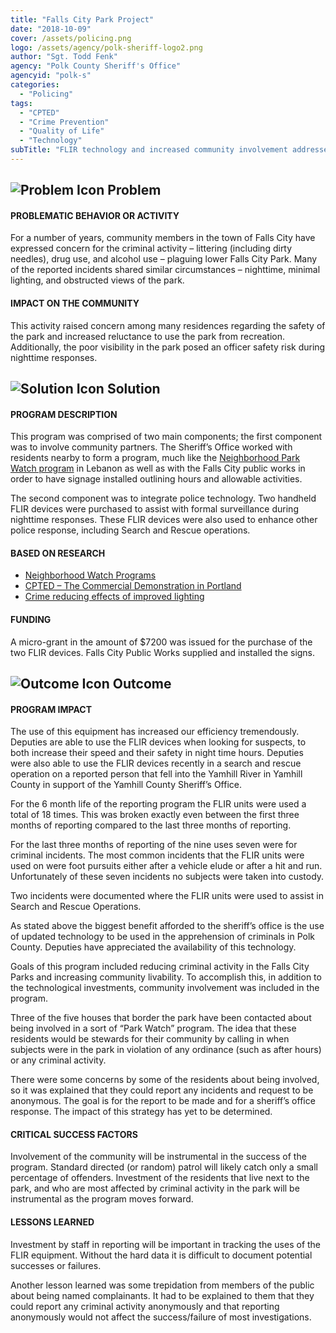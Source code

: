 ```yaml
---
title: "Falls City Park Project"
date: "2018-10-09"
cover: /assets/policing.png
logo: /assets/agency/polk-sheriff-logo2.png
author: "Sgt. Todd Fenk"
agency: "Polk County Sheriff's Office"
agencyid: "polk-s"
categories:
  - "Policing"
tags:
  - "CPTED"
  - "Crime Prevention"
  - "Quality of Life"
  - "Technology"
subTitle: "FLIR technology and increased community involvement addressed a number of livability issues associated with a city park."
---
```


## ![Problem Icon](https://github.com/google/material-design-icons/raw/master/alert/1x_web/ic_error_outline_black_48dp.png "Problem") Problem

#### PROBLEMATIC BEHAVIOR OR ACTIVITY

For a number of years, community members in the town of Falls City have expressed concern for the criminal activity – littering (including dirty needles), drug use, and alcohol use – plaguing lower Falls City Park. Many of the reported incidents shared similar circumstances – nighttime, minimal lighting, and obstructed views of the park.

#### IMPACT ON THE COMMUNITY

This activity raised concern among many residences regarding the safety of the park and increased reluctance to use the park from recreation. Additionally, the poor visibility in the park posed an officer safety risk during nighttime responses.

## ![Solution Icon](https://github.com/google/material-design-icons/raw/master/action/1x_web/ic_lightbulb_outline_black_48dp.png "Solution") Solution

#### PROGRAM DESCRIPTION

This program was comprised of two main components; the first component was to involve community partners. The Sheriff’s Office worked with residents nearby to form a program, much like the [Neighborhood Park Watch program](/neighborhood-park-watch/) in Lebanon as well as with the Falls City public works in order to have signage installed outlining hours and allowable activities.

The second component was to integrate police technology. Two handheld FLIR devices were purchased to assist with formal surveillance during nighttime responses. These FLIR devices were also used to enhance other police response, including Search and Rescue operations.

#### BASED ON RESEARCH

* [Neighborhood Watch Programs](/neighborhood-watch-programs)
* [CPTED – The Commercial Demonstration in Portland](/commercial-demonstration-in-portland-oregon/)
* [Crime reducing effects of improved lighting](/crime-reducing-effects-and-financial-impact-pf-improved-lighting/)

#### FUNDING

A micro-grant in the amount of $7200 was issued for the purchase of the two FLIR devices. Falls City Public Works supplied and installed the signs.

## ![Outcome Icon](https://github.com/google/material-design-icons/raw/master/action/1x_web/ic_view_list_black_48dp.png "Outcome") Outcome

#### PROGRAM IMPACT

The use of this equipment has increased our efficiency tremendously. Deputies are able to use the FLIR devices when looking for suspects, to both increase their speed and their safety in night time hours. Deputies were also able to use the FLIR devices recently in a search and rescue operation on a reported person that fell into the Yamhill River in Yamhill County in support of the Yamhill County Sheriff’s Office.

For the 6 month life of the reporting program the FLIR units were used a total of 18 times. This was broken exactly even between the first three months of reporting compared to the last three months of reporting.

For the last three months of reporting of the nine uses seven were for criminal incidents. The most common incidents that the FLIR units were used on were foot pursuits either after a vehicle elude or after a hit and run. Unfortunately of these seven incidents no subjects were taken into custody.

Two incidents were documented where the FLIR units were used to assist in Search and Rescue Operations.

As stated above the biggest benefit afforded to the sheriff’s office is the use of updated technology to be used in the apprehension of criminals in Polk County. Deputies have appreciated the availability of this technology.

Goals of this program included reducing criminal activity in the Falls City Parks and increasing community livability. To accomplish this, in addition to the technological investments, community involvement was included in the program.

Three of the five houses that border the park have been contacted about being involved in a sort of “Park Watch” program. The idea that these residents would be stewards for their community by calling in when subjects were in the park in violation of any ordinance (such as after hours) or any criminal activity.

There were some concerns by some of the residents about being involved, so it was explained that they could report any incidents and request to be anonymous. The goal is for the report to be made and for a sheriff’s office response. The impact of this strategy has yet to be determined.

#### CRITICAL SUCCESS FACTORS

Involvement of the community will be instrumental in the success of the program. Standard directed (or random) patrol will likely catch only a small percentage of offenders. Investment of the residents that live next to the park, and who are most affected by criminal activity in the park will be instrumental as the program moves forward.

#### LESSONS LEARNED

Investment by staff in reporting will be important in tracking the uses of the FLIR equipment. Without the hard data it is difficult to document potential successes or failures.

Another lesson learned was some trepidation from members of the public about being named complainants. It had to be explained to them that they could report any criminal activity anonymously and that reporting anonymously would not affect the success/failure of most investigations.
